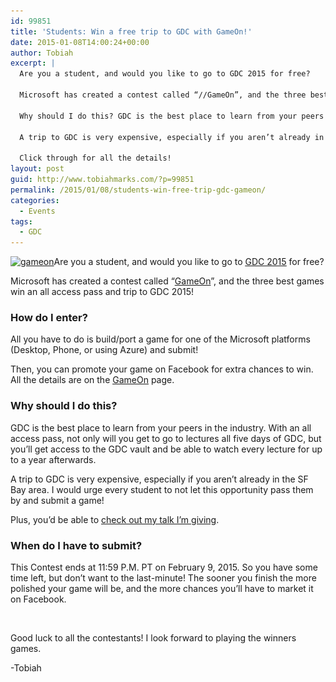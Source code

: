 ```yaml
---
id: 99851
title: 'Students: Win a free trip to GDC with GameOn!'
date: 2015-01-08T14:00:24+00:00
author: Tobiah
excerpt: |
  Are you a student, and would you like to go to GDC 2015 for free?
  
  Microsoft has created a contest called “//GameOn”, and the three best games win an all access pass and trip to GDC 2015!
  
  Why should I do this? GDC is the best place to learn from your peers in the industry. With an all access pass, not only will you get to go to lectures all five days of GDC, but you’ll get access to the GDC vault and be able to watch every lecture for up to a year afterwards.
  
  A trip to GDC is very expensive, especially if you aren’t already in the SF Bay area. I would urge every student to not let this opportunity pass them by and submit a game! Plus, you’d be able to check out my talk I’m giving.
  
  Click through for all the details!
layout: post
guid: http://www.tobiahmarks.com/?p=99851
permalink: /2015/01/08/students-win-free-trip-gdc-gameon/
categories:
  - Events
tags:
  - GDC
---
```

[<img class="aligncenter wp-image-99861 size-full" src="/assets/2015/01/gameon.png?resize=660%2C236" alt="gameon" width="660" height="236" srcset="/assets/2015/01/gameon.png?w=903 903w, /assets/2015/01/gameon.png?resize=300%2C107 300w" sizes="(max-width: 660px) 100vw, 660px" data-recalc-dims="1" />](http://aka.ms/gameoninfo)Are you a student, and would you like to go to [<span style="text-decoration: underline;">GDC 2015</span>](http://www.gdconf.com/) for free?

Microsoft has created a contest called “[<span style="text-decoration: underline;">GameOn</span>](http://aka.ms/gameoninfo)”, and the three best games win an all access pass and trip to GDC 2015!

### How do I enter?

All you have to do is build/port a game for one of the Microsoft platforms (Desktop, Phone, or using Azure) and submit!

Then, you can promote your game on Facebook for extra chances to win. All the details are on the [<span style="text-decoration: underline;">GameOn</span>](http://aka.ms/gameoninfo) page.

### Why should I do this?

GDC is the best place to learn from your peers in the industry. With an all access pass, not only will you get to go to lectures all five days of GDC, but you’ll get access to the GDC vault and be able to watch every lecture for up to a year afterwards.

A trip to GDC is very expensive, especially if you aren’t already in the SF Bay area. I would urge every student to not let this opportunity pass them by and submit a game!

Plus, you’d be able to [<span style="text-decoration: underline;">check out my talk I’m giving</span>](http://www.tobiahmarks.com/2015/01/gdc-best-practices-small-studios/).

### When do I have to submit?

This Contest ends at 11:59 P.M. PT on February 9, 2015. So you have some time left, but don’t want to the last-minute! The sooner you finish the more polished your game will be, and the more chances you’ll have to market it on Facebook.

&nbsp;

Good luck to all the contestants! I look forward to playing the winners games.

-Tobiah